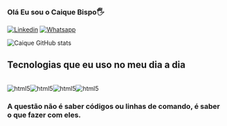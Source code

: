 
### Olá Eu sou o Caique Bispo🖐️

[![Linkedin](https://img.shields.io/badge/LinkedIn-0077B5?style=for-the-badge&logo=linkedin&logoColor=white)](https://www.linkedin.com/in/caiquebispo2308/) 
[![Whatsapp](https://img.shields.io/badge/WhatsApp-25D366?style=for-the-badge&logo=whatsapp&logoColor=white)](https://api.whatsapp.com/send?phone=5571983125857&text=Ol%C3%A1%20Caique!)

![Caique GitHub stats](https://github-readme-stats.vercel.app/api?username=CaiqueBDeveloper&show_icons=true&theme=onedark)




## Tecnologias que eu uso no meu dia a dia 

<div style = "display: inline_block"><br/>
<img  align = "center"  alt ="html5" src="https://img.shields.io/badge/HTML5-E34F26?style=for-the-badge&logo=html5&logoColor=white" /><img  align = "center"  alt ="html5" src= "https://img.shields.io/badge/CSS3-1572B6?style=for-the-badge&logo=css3&logoColor=white" /><img  align = "center"  alt ="html5" src= https://img.shields.io/badge/JavaScript-F7DF1E?style=for-the-badge&logo=javascript&logoColor=black /><img  align = "center"  alt ="html5" src= "https://img.shields.io/badge/React-20232A?style=for-the-badge&logo=react&logoColor=61DAFB" />


### A questão não é saber códigos ou linhas de comando, é saber o que fazer com eles.

</div>
